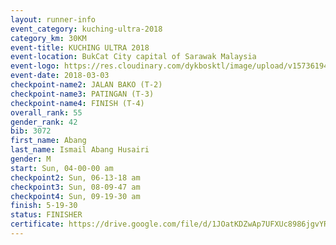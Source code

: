 ```yaml
--- 
layout: runner-info 
event_category: kuching-ultra-2018 
category_km: 30KM 
event-title: KUCHING ULTRA 2018 
event-location: BukCat City capital of Sarawak Malaysia 
event-logo: https://res.cloudinary.com/dykbosktl/image/upload/v1573619473/Logo/kuching-ultra-2018-logo_tlpvm5.png 
event-date: 2018-03-03 
checkpoint-name2: JALAN BAKO (T-2) 
checkpoint-name3: PATINGAN (T-3) 
checkpoint-name4: FINISH (T-4) 
overall_rank: 55
gender_rank: 42
bib: 3072
first_name: Abang
last_name: Ismail Abang Husairi
gender: M
start: Sun, 04-00-00 am
checkpoint2: Sun, 06-13-18 am
checkpoint3: Sun, 08-09-47 am
checkpoint4: Sun, 09-19-30 am
finish: 5-19-30
status: FINISHER
certificate: https://drive.google.com/file/d/1JOatKDZwAp7UFXUc8986jgvYRrbSBg9B/view?usp=sharing
--- 
```

